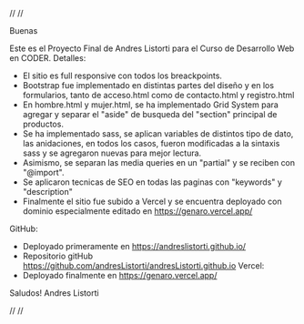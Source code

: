 //
//

Buenas

Este es el Proyecto Final de Andres Listorti para el Curso de Desarrollo Web en CODER.
Detalles: 
- El sitio es full responsive con todos los breackpoints.
- Bootstrap fue implementado en distintas partes del diseño y en los formularios, tanto de acceso.html como de contacto.html y registro.html
- En hombre.html y mujer.html, se ha implementado Grid System para agregar y separar el "aside" de busqueda del "section" principal de productos.
- Se ha implementado sass, se aplican variables de distintos tipo de dato, las anidaciones, en todos los casos, fueron modificadas a la sintaxis sass y se agregaron nuevas para mejor lectura.
- Asimismo, se separan las media queries en un "partial" y se reciben con "@import".
- Se aplicaron tecnicas de SEO en todas las paginas con "keywords" y "description"
- Finalmente el sitio fue subido a Vercel y se encuentra deployado con dominio especialmente editado en https://genaro.vercel.app/

GitHub:
- Deployado primeramente en https://andreslistorti.github.io/
- Repositorio gitHub https://github.com/andresListorti/andresListorti.github.io
Vercel:
- Deployado finalmente en https://genaro.vercel.app/

Saludos!
Andres Listorti

//
//




